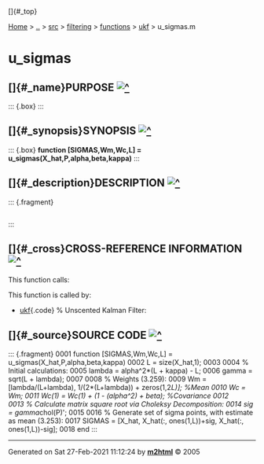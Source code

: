 []{#_top}

<div>

[Home](../../../../../index.html) \> [..](#) \> [src](#) \>
[filtering](#) \> [functions](#) \> [ukf](index.html) \> u_sigmas.m

</div>

# u_sigmas

## []{#_name}PURPOSE [![\^](../../../../../up.png)](#_top)

::: {.box}
:::

## []{#_synopsis}SYNOPSIS [![\^](../../../../../up.png)](#_top)

::: {.box}
**function \[SIGMAS,Wm,Wc,L\] = u_sigmas(X_hat,P,alpha,beta,kappa)**
:::

## []{#_description}DESCRIPTION [![\^](../../../../../up.png)](#_top)

::: {.fragment}
``` {.comment}
```
:::

## []{#_cross}CROSS-REFERENCE INFORMATION [![\^](../../../../../up.png)](#_top)

This function calls:

This function is called by:

-   [ukf](ukf.html "function [X_hat, P, y_hat] = ukf(dynamics, measModel, X_hat, dt,P, Q, R, measAvails, meas,alpha, beta, kappa, model_args)"){.code}
    % Unscented Kalman Filter:

## []{#_source}SOURCE CODE [![\^](../../../../../up.png)](#_top)

::: {.fragment}
    0001 function [SIGMAS,Wm,Wc,L] = u_sigmas(X_hat,P,alpha,beta,kappa)
    0002     L = size(X_hat,1);
    0003 
    0004     % Initial calculations:
    0005     lambda = alpha^2*(L + kappa) - L;
    0006     gamma = sqrt(L + lambda);
    0007 
    0008     % Weights (3.259):
    0009     Wm = [lambda/(L+lambda), 1/(2*(L+lambda)) + zeros(1,2*L)]; %Mean
    0010     Wc = Wm;
    0011     Wc(1) = Wc(1) + (1 - (alpha^2) + beta); %Covariance
    0012     
    0013     % Calculate matrix square root via Choleksy Decomposition:
    0014     sig = gamma*chol(P)';
    0015 
    0016     % Generate set of sigma points, with estimate as mean (3.253):
    0017     SIGMAS = [X_hat, X_hat(:, ones(1,L))+sig, X_hat(:, ones(1,L))-sig];
    0018 end
:::

------------------------------------------------------------------------

Generated on Sat 27-Feb-2021 11:12:24 by
**[m2html](http://www.artefact.tk/software/matlab/m2html/ "Matlab Documentation in HTML")**
© 2005
